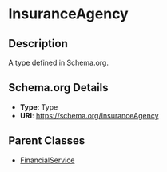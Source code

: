 # InsuranceAgency

## Description
A type defined in Schema.org.

## Schema.org Details
- **Type**: Type
- **URI**: https://schema.org/InsuranceAgency

## Parent Classes
- [FinancialService](../FinancialService.md)

